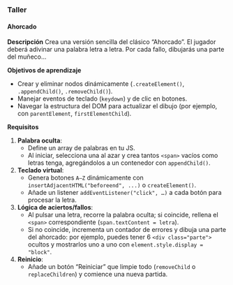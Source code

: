 ### Taller

#### Ahorcado

**Descripción**
Crea una versión sencilla del clásico “Ahorcado”. El jugador deberá adivinar una palabra letra a letra. Por cada fallo, dibujarás una parte del muñeco…

**Objetivos de aprendizaje**

- Crear y eliminar nodos dinámicamente (`.createElement()`, `.appendChild()`, `.removeChild()`).
- Manejar eventos de teclado (`keydown`) y de clic en botones.
- Navegar la estructura del DOM para actualizar el dibujo (por ejemplo, con `parentElement`, `firstElementChild`).

**Requisitos**

1. **Palabra oculta**:
   - Define un array de palabras en tu JS.
   - Al iniciar, selecciona una al azar y crea tantos `<span>` vacíos como letras tenga, agregándolos a un contenedor con `appendChild()`.
2. **Teclado virtual**:
   - Genera botones `A–Z` dinámicamente con `insertAdjacentHTML("beforeend", ...)` o `createElement()`.
   - Añade un listener `addEventListener("click", …)` a cada botón para procesar la letra.
3. **Lógica de aciertos/fallos**:
   - Al pulsar una letra, recorre la palabra oculta; si coincide, rellena el `<span>` correspondiente (`span.textContent = letra`).
   - Si no coincide, incrementa un contador de errores y dibuja una parte del ahorcado: por ejemplo, puedes tener 6 `<div class="parte">` ocultos y mostrarlos uno a uno con `element.style.display = "block"`.
4. **Reinicio**:
   - Añade un botón “Reiniciar” que limpie todo (`removeChild` o `replaceChildren`) y comience una nueva partida.